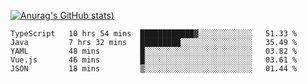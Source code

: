 [![Anurag's GitHub stats](https://github-readme-stats.vercel.app/api?username=Old-Camel&show_icons=true&theme=dark))](https://github.com/anuraghazra/github-readme-stats)
<!--START_SECTION:waka-->
```text
TypeScript   10 hrs 54 mins  ████████████▓░░░░░░░░░░░░   51.33 % 
Java         7 hrs 32 mins   █████████░░░░░░░░░░░░░░░░   35.49 % 
YAML         48 mins         █░░░░░░░░░░░░░░░░░░░░░░░░   03.82 % 
Vue.js       46 mins         █░░░░░░░░░░░░░░░░░░░░░░░░   03.61 % 
JSON         18 mins         ▒░░░░░░░░░░░░░░░░░░░░░░░░   01.44 % 
```
<!--END_SECTION:waka-->

